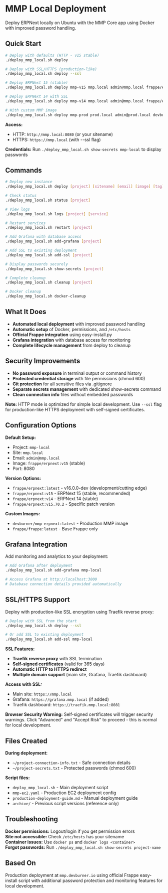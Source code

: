 # MMP Local Deployment

Deploy ERPNext locally on Ubuntu with the MMP Core app using Docker with improved password handling.

## Quick Start

```bash
# Deploy with defaults (HTTP - v15 stable)
./deploy_mmp_local.sh deploy

# Deploy with SSL/HTTPS (production-like)
./deploy_mmp_local.sh deploy --ssl

# Deploy ERPNext 15 (stable)
./deploy_mmp_local.sh deploy mmp-v15 mmp.local admin@mmp.local frappe/erpnext v15

# Deploy ERPNext 14 with SSL
./deploy_mmp_local.sh deploy mmp-v14 mmp.local admin@mmp.local frappe/erpnext v14 --ssl

# With custom MMP image
./deploy_mmp_local.sh deploy mmp-prod prod.local admin@prod.local devburner/mmp-erpnext latest
```

**Access:** 
- HTTP: `http://mmp.local:8080` (or your sitename)
- HTTPS: `https://mmp.local` (with --ssl flag)

**Credentials:** Run `./deploy_mmp_local.sh show-secrets mmp-local` to display passwords

## Commands

```bash
# Deploy new instance
./deploy_mmp_local.sh deploy [project] [sitename] [email] [image] [tag] [--ssl]

# Check status
./deploy_mmp_local.sh status [project]

# View logs
./deploy_mmp_local.sh logs [project] [service]

# Restart services
./deploy_mmp_local.sh restart [project]

# Add Grafana with database access
./deploy_mmp_local.sh add-grafana [project]

# Add SSL to existing deployment
./deploy_mmp_local.sh add-ssl [project]

# Display passwords securely
./deploy_mmp_local.sh show-secrets [project]

# Complete cleanup
./deploy_mmp_local.sh cleanup [project]

# Docker cleanup
./deploy_mmp_local.sh docker-cleanup
```

## What It Does

- **Automated local deployment** with improved password handling
- **Automatic setup** of Docker, permissions, and `/etc/hosts`
- **Official Frappe integration** using easy-install.py
- **Grafana integration** with database access for monitoring
- **Complete lifecycle management** from deploy to cleanup

## Security Improvements

- **No password exposure** in terminal output or command history
- **Protected credential storage** with file permissions (chmod 600)
- **Git protection** for all sensitive files via .gitignore
- **Separate secrets management** with dedicated show-secrets command
- **Clean connection info** files without embedded passwords

**Note:** HTTP mode is optimized for simple local development. Use `--ssl` flag for production-like HTTPS deployment with self-signed certificates.

## Configuration Options

**Default Setup:**
- Project: `mmp-local`
- Site: `mmp.local` 
- Email: `admin@mmp.local`
- Image: `frappe/erpnext:v15` (stable)
- Port: 8080

**Version Options:**
- `frappe/erpnext:latest` - v16.0.0-dev (development/cutting edge)
- `frappe/erpnext:v15` - ERPNext 15 (stable, recommended)  
- `frappe/erpnext:v14` - ERPNext 14 (stable)
- `frappe/erpnext:v15.70.2` - Specific patch version

**Custom Images:**
- `devburner/mmp-erpnext:latest` - Production MMP image
- `frappe/frappe:latest` - Base Frappe only

## Grafana Integration

Add monitoring and analytics to your deployment:

```bash
# Add Grafana after deployment
./deploy_mmp_local.sh add-grafana mmp-local

# Access Grafana at http://localhost:3000
# Database connection details provided automatically
```

## SSL/HTTPS Support

Deploy with production-like SSL encryption using Traefik reverse proxy:

```bash
# Deploy with SSL from the start
./deploy_mmp_local.sh deploy --ssl

# Or add SSL to existing deployment
./deploy_mmp_local.sh add-ssl mmp-local
```

**SSL Features:**
- **Traefik reverse proxy** with SSL termination
- **Self-signed certificates** (valid for 365 days)
- **Automatic HTTP to HTTPS redirect**
- **Multiple domain support** (main site, Grafana, Traefik dashboard)

**Access with SSL:**
- Main site: `https://mmp.local`
- Grafana: `https://grafana.mmp.local` (if added)
- Traefik dashboard: `https://traefik.mmp.local:8081`

**Browser Security Warning:** Self-signed certificates will trigger security warnings. Click "Advanced" and "Accept Risk" to proceed - this is normal for local development.

## Files Created

**During deployment:**
- `~/project-connection-info.txt` - Safe connection details
- `~/project-secrets.txt` - Protected passwords (chmod 600)

**Script files:**
- `deploy_mmp_local.sh` - Main deployment script
- `mmp-ec2.yaml` - Production EC2 deployment config  
- `production-deployment-guide.md` - Manual deployment guide
- `archive/` - Previous script versions (reference only)

## Troubleshooting

**Docker permissions:** Logout/login if you get permission errors  
**Site not accessible:** Check `/etc/hosts` has your sitename  
**Container issues:** Use `docker ps` and `docker logs <container>`  
**Forgot passwords:** Run `./deploy_mmp_local.sh show-secrets project-name`

## Based On

Production deployment at `mmp.devburner.io` using official Frappe easy-install script with additional password protection and monitoring features for local development.